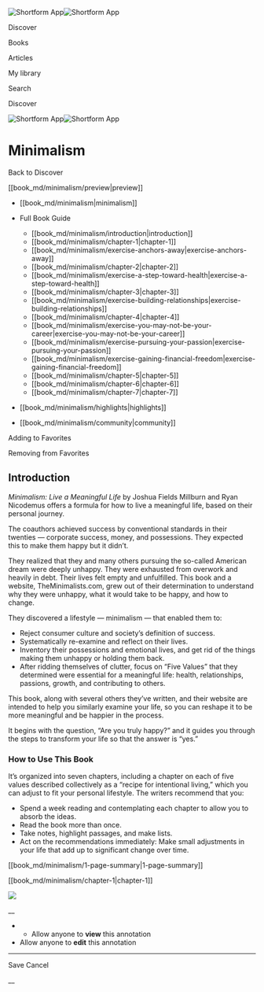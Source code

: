 ![Shortform App](/img/logo.36a2399e.svg)![Shortform App](/img/logo-dark.70c1b072.svg)

Discover

Books

Articles

My library

Search

Discover

![Shortform App](/img/logo.36a2399e.svg)![Shortform App](/img/logo-dark.70c1b072.svg)

# Minimalism

Back to Discover

[[book_md/minimalism/preview|preview]]

  * [[book_md/minimalism|minimalism]]
  * Full Book Guide

    * [[book_md/minimalism/introduction|introduction]]
    * [[book_md/minimalism/chapter-1|chapter-1]]
    * [[book_md/minimalism/exercise-anchors-away|exercise-anchors-away]]
    * [[book_md/minimalism/chapter-2|chapter-2]]
    * [[book_md/minimalism/exercise-a-step-toward-health|exercise-a-step-toward-health]]
    * [[book_md/minimalism/chapter-3|chapter-3]]
    * [[book_md/minimalism/exercise-building-relationships|exercise-building-relationships]]
    * [[book_md/minimalism/chapter-4|chapter-4]]
    * [[book_md/minimalism/exercise-you-may-not-be-your-career|exercise-you-may-not-be-your-career]]
    * [[book_md/minimalism/exercise-pursuing-your-passion|exercise-pursuing-your-passion]]
    * [[book_md/minimalism/exercise-gaining-financial-freedom|exercise-gaining-financial-freedom]]
    * [[book_md/minimalism/chapter-5|chapter-5]]
    * [[book_md/minimalism/chapter-6|chapter-6]]
    * [[book_md/minimalism/chapter-7|chapter-7]]
  * [[book_md/minimalism/highlights|highlights]]
  * [[book_md/minimalism/community|community]]



Adding to Favorites 

Removing from Favorites 

## Introduction

_Minimalism: Live a Meaningful Life_ by Joshua Fields Millburn and Ryan Nicodemus offers a formula for how to live a meaningful life, based on their personal journey.

The coauthors achieved success by conventional standards in their twenties — corporate success, money, and possessions. They expected this to make them happy but it didn’t.

They realized that they and many others pursuing the so-called American dream were deeply unhappy. They were exhausted from overwork and heavily in debt. Their lives felt empty and unfulfilled. This book and a website, TheMinimalists.com, grew out of their determination to understand why they were unhappy, what it would take to be happy, and how to change.

They discovered a lifestyle — minimalism — that enabled them to:

  * Reject consumer culture and society’s definition of success.
  * Systematically re-examine and reflect on their lives.
  * Inventory their possessions and emotional lives, and get rid of the things making them unhappy or holding them back.
  * After ridding themselves of clutter, focus on “Five Values” that they determined were essential for a meaningful life: health, relationships, passions, growth, and contributing to others.



This book, along with several others they’ve written, and their website are intended to help you similarly examine your life, so you can reshape it to be more meaningful and be happier in the process.

It begins with the question, “Are you truly happy?” and it guides you through the steps to transform your life so that the answer is “yes.”

### How to Use This Book

It’s organized into seven chapters, including a chapter on each of five values described collectively as a “recipe for intentional living,” which you can adjust to fit your personal lifestyle. The writers recommend that you:

  * Spend a week reading and contemplating each chapter to allow you to absorb the ideas.
  * Read the book more than once.
  * Take notes, highlight passages, and make lists.
  * Act on the recommendations immediately: Make small adjustments in your life that add up to significant change over time.



[[book_md/minimalism/1-page-summary|1-page-summary]]

[[book_md/minimalism/chapter-1|chapter-1]]

![](https://bat.bing.com/action/0?ti=56018282&Ver=2&mid=8c51a6bb-0e8c-4fde-8e5a-b48b183c6452&sid=f30c5e70639211ee87d33f0876d93783&vid=f30c9700639211eeb3a75d830392c94f&vids=0&msclkid=N&pi=0&lg=en-US&sw=800&sh=600&sc=24&nwd=1&tl=Shortform%20%7C%20Book&p=https%3A%2F%2Fwww.shortform.com%2Fapp%2Fbook%2Fminimalism%2Fintroduction&r=&lt=345&evt=pageLoad&sv=1&rn=330316)

__

  *   * Allow anyone to **view** this annotation
  * Allow anyone to **edit** this annotation



* * *

Save Cancel

__



